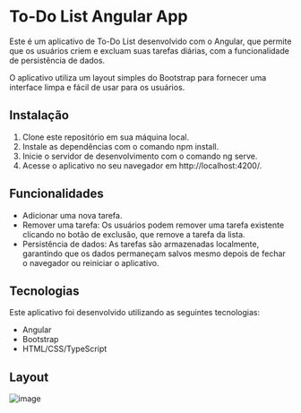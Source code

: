 # To-Do List Angular App
Este é um aplicativo de To-Do List desenvolvido com o Angular, que permite que os usuários criem e excluam suas tarefas diárias, com a funcionalidade de persistência de dados.

O aplicativo utiliza um layout simples do Bootstrap para fornecer uma interface limpa e fácil de usar para os usuários.

## Instalação
1. Clone este repositório em sua máquina local.
2. Instale as dependências com o comando npm install.
3. Inicie o servidor de desenvolvimento com o comando ng serve.
4. Acesse o aplicativo no seu navegador em http://localhost:4200/.


## Funcionalidades
- Adicionar uma nova tarefa.
- Remover uma tarefa: Os usuários podem remover uma tarefa existente clicando no botão de exclusão, que remove a tarefa da lista.
- Persistência de dados: As tarefas são armazenadas localmente, garantindo que os dados permaneçam salvos mesmo depois de fechar o navegador ou reiniciar o aplicativo.

## Tecnologias
Este aplicativo foi desenvolvido utilizando as seguintes tecnologias:

- Angular
- Bootstrap
- HTML/CSS/TypeScript

## Layout
![image](https://user-images.githubusercontent.com/82350877/235216662-87b71096-2fdd-478a-af04-0cee8b7fe035.png)
